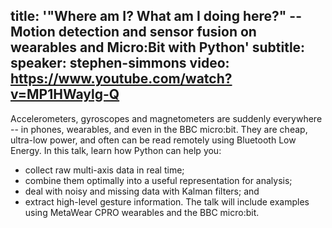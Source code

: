 title: '"Where am I? What am I doing here?" -- Motion detection and sensor fusion on wearables and Micro:Bit with Python'
subtitle:
speaker: stephen-simmons
video: https://www.youtube.com/watch?v=MP1HWaylg-Q
---
Accelerometers, gyroscopes and magnetometers are suddenly everywhere -- in phones, wearables, and even in the BBC micro:bit. They are cheap, ultra-low power, and often can be read remotely using Bluetooth Low Energy. In this talk, learn how Python can help you: 
- collect raw multi-axis data in real time; 
- combine them optimally into a useful representation for analysis; 
- deal with noisy and missing data with Kalman filters; and 
- extract high-level gesture information. 
The talk will include examples using MetaWear CPRO wearables and the BBC micro:bit.